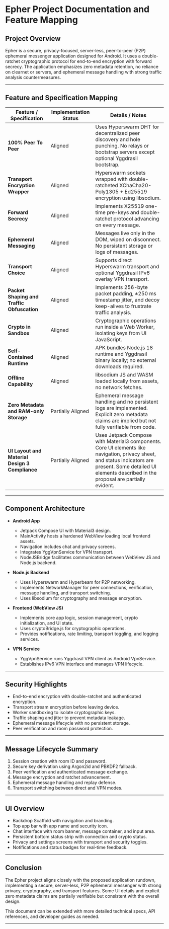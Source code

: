 # Epher Project Documentation and Feature Mapping

## Project Overview
Epher is a secure, privacy-focused, server-less, peer-to-peer (P2P) ephemeral messenger application designed for Android. It uses a double-ratchet cryptographic protocol for end-to-end encryption with forward secrecy. The application emphasizes zero metadata retention, no reliance on clearnet or servers, and ephemeral message handling with strong traffic analysis countermeasures.

---

## Feature and Specification Mapping

| Feature / Specification | Implementation Status | Details / Notes |
|-------------------------|-----------------------|-----------------|
| **100% Peer To Peer** | Aligned | Uses Hyperswarm DHT for decentralized peer discovery and hole punching. No relays or bootstrap servers except optional Yggdrasil bootstrap. |
| **Transport Encryption Wrapper** | Aligned | Hyperswarm sockets wrapped with double-ratcheted XChaCha20-Poly1305 + Ed25519 encryption using libsodium. |
| **Forward Secrecy** | Aligned | Implements X25519 one-time pre-keys and double-ratchet protocol advancing on every message. |
| **Ephemeral Messaging** | Aligned | Messages live only in the DOM, wiped on disconnect. No persistent storage or logs of messages. |
| **Transport Choice** | Aligned | Supports direct Hyperswarm transport and optional Yggdrasil IPv6 overlay VPN transport. |
| **Packet Shaping and Traffic Obfuscation** | Aligned | Implements 256-byte packet padding, ±250 ms timestamp jitter, and decoy keep-alives to frustrate traffic analysis. |
| **Crypto in Sandbox** | Aligned | Cryptographic operations run inside a Web Worker, isolating keys from UI JavaScript. |
| **Self-Contained Runtime** | Aligned | APK bundles Node.js 18 runtime and Yggdrasil binary locally; no external downloads required. |
| **Offline Capability** | Aligned | libsodium JS and WASM loaded locally from assets, no network fetches. |
| **Zero Metadata and RAM-only Storage** | Partially Aligned | Ephemeral message handling and no persistent logs are implemented. Explicit zero metadata claims are implied but not fully verifiable from code. |
| **UI Layout and Material Design 3 Compliance** | Partially Aligned | Uses Jetpack Compose with Material3 components. Core UI elements like navigation, privacy sheet, and status indicators are present. Some detailed UI elements described in the proposal are partially evident. |

---

## Component Architecture

- **Android App**
  - Jetpack Compose UI with Material3 design.
  - MainActivity hosts a hardened WebView loading local frontend assets.
  - Navigation includes chat and privacy screens.
  - Integrates YggVpnService for VPN transport.
  - NodeJSBridge facilitates communication between WebView JS and Node.js backend.

- **Node.js Backend**
  - Uses Hyperswarm and Hyperbeam for P2P networking.
  - Implements NetworkManager for peer connections, verification, message handling, and transport switching.
  - Uses libsodium for cryptography and message encryption.

- **Frontend (WebView JS)**
  - Implements core app logic, session management, crypto initialization, and UI state.
  - Uses cryptoBridge.js for cryptographic operations.
  - Provides notifications, rate limiting, transport toggling, and logging services.

- **VPN Service**
  - YggVpnService runs Yggdrasil VPN client as Android VpnService.
  - Establishes IPv6 VPN interface and manages VPN lifecycle.

---

## Security Highlights

- End-to-end encryption with double-ratchet and authenticated encryption.
- Transport stream encryption before leaving device.
- Worker sandboxing to isolate cryptographic keys.
- Traffic shaping and jitter to prevent metadata leakage.
- Ephemeral message lifecycle with no persistent storage.
- Peer verification and room password protection.

---

## Message Lifecycle Summary

1. Session creation with room ID and password.
2. Secure key derivation using Argon2id and PBKDF2 fallback.
3. Peer verification and authenticated message exchange.
4. Message encryption and ratchet advancement.
5. Ephemeral message handling and replay defense.
6. Transport switching between direct and VPN modes.

---

## UI Overview

- Backdrop Scaffold with navigation and branding.
- Top app bar with app name and security icon.
- Chat interface with room banner, message container, and input area.
- Persistent bottom status strip with connection and crypto status.
- Privacy and settings screens with transport and security toggles.
- Notifications and status badges for real-time feedback.

---

## Conclusion

The Epher project aligns closely with the proposed application rundown, implementing a secure, server-less, P2P ephemeral messenger with strong privacy, cryptography, and transport features. Some UI details and explicit zero metadata claims are partially verifiable but consistent with the overall design.

This document can be extended with more detailed technical specs, API references, and developer guides as needed.

---
